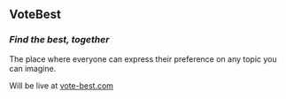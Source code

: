 ## VoteBest

### _Find the best, together_

The place where everyone can express their preference on any topic you can imagine.

Will be live at [vote-best.com](https://vote-best.com/)
